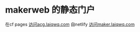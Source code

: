 # makerweb 的静态门户
在cf pages
<a href="https://acg.laiqwq.com/">访问acg.laiqwq.com</a>
自netlify 
<a href="https://maker.laiqwq.com/">访问maker.laiqwq.com</a>
